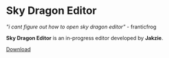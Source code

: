 # Sky Dragon Editor


*"i cant figure out how to open sky dragon editor"* - franticfrog


**Sky Dragon Editor** is an in-progress editor developed by **Jakzie**.

[Download](https://jakzie.eu/cavestory/editor)
